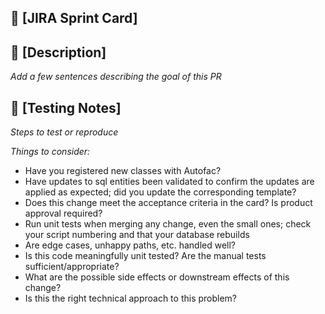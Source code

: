 ## :japanese_goblin: [JIRA Sprint Card]

## :memo: [Description] 
_Add a few sentences describing the goal of this PR_

## :vertical_traffic_light: [Testing Notes]
_Steps to test or reproduce_

_Things to consider:_
- Have you registered new classes with Autofac?
- Have updates to sql entities been validated to confirm the updates are applied as expected; did you update the corresponding template?
- Does this change meet the acceptance criteria in the card? Is product approval required?
- Run unit tests when merging any change, even the small ones; check your script numbering and that your database rebuilds
- Are edge cases, unhappy paths, etc. handled well?
- Is this code meaningfully unit tested? Are the manual tests sufficient/appropriate?
- What are the possible side effects or downstream effects of this change?
- Is this the right technical approach to this problem?
